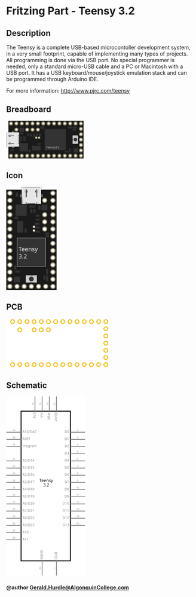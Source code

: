 # Fritzing Part - Teensy 3.2
## Description
The Teensy is a complete USB-based microcontoller development system, in a very small footprint, capable of implementing many types of projects. All programming is done via the USB port. No special programmer is needed, only a standard micro-USB cable and a PC or Macintosh with a USB port. It has a USB keyboard/mouse/joystick emulation stack and can be programmed through Arduino IDE.

For more information: http://www.pjrc.com/teensy

## Breadboard
<img src="./core/svg/breadboard/Teensy_3.2_breadboard.svg">

## Icon
<img src="./core/svg/icon/Teensy_3.2_icon.svg">

## PCB
<img src="./core/svg/pcb/Teensy_3.2_pcb.svg">

## Schematic
<img src="./core/svg/schematic/Teensy_3.2_schematic.svg">

#### @author Gerald.Hurdle@AlgonquinCollege.com